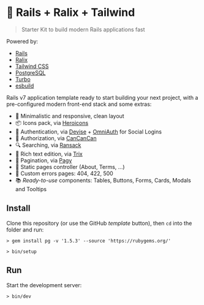 # 🚀 Rails + Ralix + Tailwind

> Starter Kit to build modern Rails applications fast

Powered by:

- [Rails](https://rubyonrails.org)
- [Ralix](https://github.com/ralixjs/ralix)
- [Tailwind CSS](https://tailwindcss.com)
- [PostgreSQL](https://www.postgresql.org)
- [Turbo](https://turbo.hotwired.dev)
- [esbuild](https://esbuild.github.io)

Rails v7 application template ready to start building your next project, with a pre-configured modern front-end stack and some extras:

- 🎨 Minimalistic and responsive, clean layout
- 📦 Icons pack, via [Heroicons](https://heroicons.com)
- 🔐 Authentication, via [Devise](https://github.com/heartcombo/devise) + [OmniAuth](https://github.com/omniauth/omniauth) for Social Logins
- 👥 Authorization, via [CanCanCan](https://github.com/CanCanCommunity/cancancan)
- 🔍 Searching, via [Ransack](https://github.com/activerecord-hackery/ransack)
- 📝 Rich text edition, via [Trix](https://trix-editor.org)
- 🔢 Pagination, via [Pagy](https://github.com/ddnexus/pagy)
- 📄 Static pages controller (About, Terms, ...)
- 🔴 Custom errors pages: 404, 422, 500
- 📚 *Ready-to-use* components: Tables, Buttons, Forms, Cards, Modals and Tooltips

## Install

Clone this repository (or use the GitHub *template* button), then `cd` into the folder and run:

````
> gem install pg -v '1.5.3' --source 'https://rubygems.org/'
````
```
> bin/setup
```

## Run

Start the development server:

```
> bin/dev
```
